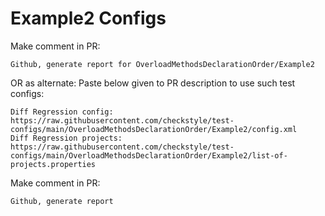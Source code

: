 # Example2 Configs
Make comment in PR:
```
Github, generate report for OverloadMethodsDeclarationOrder/Example2
```
OR as alternate:
Paste below given to PR description to use such test configs:
```
Diff Regression config: https://raw.githubusercontent.com/checkstyle/test-configs/main/OverloadMethodsDeclarationOrder/Example2/config.xml
Diff Regression projects: https://raw.githubusercontent.com/checkstyle/test-configs/main/OverloadMethodsDeclarationOrder/Example2/list-of-projects.properties
```
Make comment in PR:
```
Github, generate report
```

